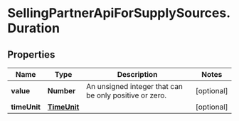 # SellingPartnerApiForSupplySources.Duration

## Properties

Name | Type | Description | Notes
------------ | ------------- | ------------- | -------------
**value** | **Number** | An unsigned integer that can be only positive or zero. | [optional] 
**timeUnit** | [**TimeUnit**](TimeUnit.md) |  | [optional] 


